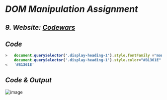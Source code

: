 # _DOM Manipulation Assignment_


## _9. Website: [Codewars](https://www.codewars.com/)_

## _Code_
<b>
  
```javascript
>   document.querySelector('.display-heading-1').style.fontFamily ="monospace"
    document.querySelector('.display-heading-1').style.color="#B1361E"
<   '#B1361E'
```
</b>

## _Code & Output_
![image](https://user-images.githubusercontent.com/91872149/193023518-f27105f8-d255-4ce1-bdb5-bbdd1b0bbb0f.png)
